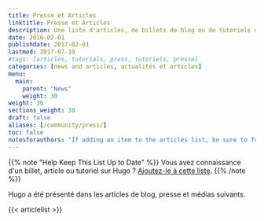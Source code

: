 ```yaml
---
title: Presse et Articles
linktitle: Presse et Articles
description: Une liste d'articles, de billets de blog ou de tutoriels où Hugo est en vedette.
date: 2016-02-01
publishdate: 2017-02-01
lastmod: 2017-07-19
#tags: [articles, tutorials, press, tutoriels, presse]
categories: [news and articles, actualités et articles]
menu:
  main:
    parent: "News"
    weight: 30
weight: 30
sections_weight: 30
draft: false
aliases: [/community/press/]
toc: false
notesforauthors: "If adding an item to the articles list, be sure to follow the format of '| [Linked Title]() | Author Name | YYYY-MM-DD |'."
---
```


{{% note "Help Keep This List Up to Date" %}}
Vous avez connaissance d'un billet, article ou tutoriel sur Hugo ? [Ajoutez-le à cette liste](https://github.com/gohugoio/hugo/edit/master/docs/content/news/press-and-articles.md).
{{% /note %}}

Hugo a été présenté dans les articles de blog, presse et médias suivants.

{{< articlelist >}}
